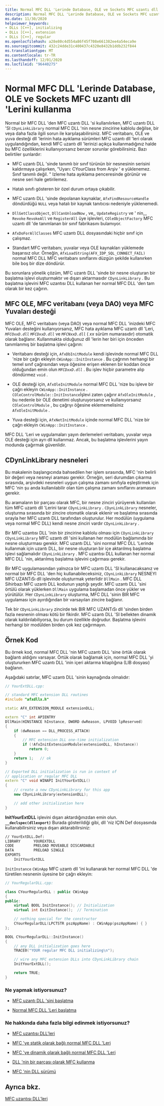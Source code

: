 ```yaml
---
title: Normal MFC DLL 'Lerinde Database, OLE ve Sockets MFC uzantı dll 'Lerini kullanma
description: Normal MFC DLL 'Lerinde Database, OLE ve Sockets MFC uzantı dll 'Lerinin nasıl kullanılacağını gösterir.
ms.date: 11/30/2020
helpviewer_keywords:
- DLLs [C++], initializing
- DLLs [C++], extension
- DLLs [C++], regular
ms.openlocfilehash: a28e80c4d554a86f45f708e661382ee4a54eca9e
ms.sourcegitcommit: 432c24dde31c400437c4320e8432b1ddb232f844
ms.translationtype: MT
ms.contentlocale: tr-TR
ms.lasthandoff: 12/01/2020
ms.locfileid: "96440275"
---
```

# <a name="using-database-ole-and-sockets-mfc-extension-dlls-in-regular-mfc-dlls"></a>Normal MFC DLL 'Lerinde Database, OLE ve Sockets MFC uzantı dll 'Lerini kullanma

Normal bir MFC DLL 'den MFC uzantı DLL 'si kullanılırken, MFC uzantı DLL 'SI `CDynLinkLibrary` normal MFC DLL 'nin nesne zincirine kablolu değilse, bir veya daha fazla ilgili sorun ile karşılaşabilirsiniz. MFC veritabanı, OLE ve yuva desteği dll 'lerinin hata ayıklama sürümleri MFC uzantı dll 'leri olarak uygulandığından, kendi MFC uzantı dll 'lerinizi açıkça kullanmadığınız halde bu MFC özelliklerini kullanıyorsanız benzer sorunlar görebilirsiniz. Bazı belirtiler şunlardır:

- MFC uzantı DLL 'sinde tanımlı bir sınıf türünün bir nesnesinin serisini kaldırmaya çalışırken, "Uyarı: CYourClass from Arşiv ' e yüklenemez. Sınıf tanımlı değil. " Izleme hata ayıklama penceresinde görünür ve nesne seri hale getirilemez.

- Hatalı sınıfı gösteren bir özel durum ortaya çıkabilir.

- MFC uzantı DLL 'sinde depolanan kaynaklar, `AfxFindResourceHandle` döndürdüğü `NULL` veya hatalı bir kaynak tanıtıcısı nedeniyle yüklenemedi.

- `DllGetClassObject`, `DllCanUnloadNow` , ve,, `UpdateRegistry` ve ' nin,,, `Revoke` `RevokeAll` ve `RegisterAll` üye işlevleri, `COleObjectFactory` MFC uzantı dll 'de tanımlanan bir sınıf fabrikasını bulamıyor.

- `AfxDoForAllClasses` MFC uzantı DLL dosyasındaki hiçbir sınıf için çalışmaz.

- Standart MFC veritabanı, yuvalar veya OLE kaynakları yüklemede başarısız olur. Örneğin, `AfxLoadString(AFX_IDP_SQL_CONNECT_FAIL)` normal MFC DLL MFC veritabanı sınıflarını düzgün şekilde kullanırken bile boş bir dize döndürür.

Bu sorunlara yönelik çözüm, MFC uzantı DLL 'sinde bir nesne oluşturan bir başlatma işlevi oluşturmaktır ve dışarı aktarmasıdır `CDynLinkLibrary` . Bu başlatma işlevini MFC uzantısı DLL kullanan her normal MFC DLL 'den tam olarak bir kez çağırın.

## <a name="mfc-ole-mfc-database-or-dao-or-mfc-sockets-support"></a>MFC OLE, MFC veritabanı (veya DAO) veya MFC Yuvaları desteği

MFC OLE, MFC veritabanı (veya DAO) veya normal MFC DLL 'inizdeki MFC Yuvaları desteğini kullanıyorsanız, MFC hata ayıklama MFC uzantı dll 'Leri, *`MFCOxxD.dll`* *`MFCDxxD.dll`* ve *`MFCNxxD.dll`* ( *xx* sürüm numarasıdır) otomatik olarak bağlanır. Kullanmakta olduğunuz dll 'lerin her biri için önceden tanımlanmış bir başlatma işlevi çağırın:

- Veritabanı desteği için, `AfxDbInitModule` kendi işlevinde normal MFC DLL 'nize bir çağrı ekleyin `CWinApp::InitInstance` . Bu çağrının herhangi bir temel sınıf çağrısından veya öğesine erişen eklenen bir koddan önce olduğundan emin olun *`MFCDxxD.dll`* . Bu işlev hiçbir parametre alıp döndürmez `void` .

- OLE desteği için, `AfxOleInitModule` normal MFC DLL 'nize bu işleve bir çağrı ekleyin `CWinApp::InitInstance` . `COleControlModule::InitInstance`İşlevi zaten çağırır `AfxOleInitModule` , bu nedenle bir OLE denetimi oluşturuyorsanız ve kullanıyorsanız `COleControlModule` , bu çağrıyı öğesine eklememelisiniz `AfxOleInitModule` .

- Yuva desteği için, `AfxNetInitModule` içinde normal MFC DLL 'nize bir çağrı ekleyin `CWinApp::InitInstance` .

MFC DLL 'Leri ve uygulamaları yayın derlemeleri veritabanı, yuvalar veya OLE desteği için ayrı dll kullanmaz. Ancak, bu başlatma işlevlerini yayın modunda çağırmak güvenlidir.

## <a name="cdynlinklibrary-objects"></a>CDynLinkLibrary nesneleri

Bu makalenin başlangıcında bahsedilen her işlem sırasında, MFC 'nin belirli bir değeri veya nesneyi araması gerekir. Örneğin, seri durumdan çıkarma sırasında, arşivdeki nesneleri uygun çalışma zamanı sınıfıyla eşleştirmek için MFC 'nin şu anda kullanılabilir olan tüm çalışma zamanı sınıflarını aramasını gerekir.

Bu aramaların bir parçası olarak MFC, bir nesne zinciri yürüyerek kullanılan tüm MFC uzantı dll 'Lerini tarar `CDynLinkLibrary` . `CDynLinkLibrary` nesneler, oluşturma sırasında bir zincire otomatik olarak eklenir ve başlatma sırasında sırayla her MFC uzantı DLL tarafından oluşturulur. Her modülün (uygulama veya normal MFC DLL) kendi nesne zinciri vardır `CDynLinkLibrary` .

Bir MFC uzantısı DLL 'inin bir zincirine kablolu olması için `CDynLinkLibrary` `CDynLinkLibrary` MFC uzantı dll 'sini kullanan her modülün bağlamında bir nesne oluşturması gerekir. MFC uzantı DLL 'sini normal MFC DLL 'Lerinde kullanmak için uzantı DLL, bir nesne oluşturan bir içe aktarılmış başlatma işlevi sağlamalıdır `CDynLinkLibrary` . MFC uzantısı DLL kullanan her normal MFC DLL 'nin, aktarılmış başlatma işlevini çağırması gerekir.

Bir MFC uygulamasından yalnızca bir MFC uzantı DLL 'SI kullanacaksanız ve normal bir MFC DLL 'den hiç kullanabileceksiniz, `CDynLinkLibrary` NESNEYI MFC UZANTıSı dll işlevinde oluşturmak yeterlidir `DllMain` . MFC DLL Sihirbazı MFC uzantı DLL kodunun yaptığı şeydir. MFC uzantı DLL 'sini örtülü olarak yüklerken `DllMain` uygulama başlamadan önce yükler ve yürütülür. Her `CDynLinkLibrary` oluşturma, MFC DLL 'sinin BIR MFC uygulaması için ayırdığından bir varsayılan zincire bağlanır.

Tek bir `CDynLinkLibrary` zincirde tek BIR MFC UZANTıSı dll 'sinden birden fazla nesnenin olması kötü bir fikirdir. MFC uzantı DLL 'SI bellekten dinamik olarak kaldırılabiliyorsa, bu durum özellikle doğrudur. Başlatma işlevini herhangi bir modülden birden çok kez çağırmayın.

## <a name="sample-code"></a>Örnek Kod

Bu örnek kod, normal MFC DLL 'nin MFC uzantı DLL 'sine örtük olarak bağlantı aldığını varsayar. Örtük olarak bağlamak için, normal MFC DLL 'yi oluştururken MFC uzantı DLL 'inin içeri aktarma kitaplığına (LIB dosyası) bağlanın.

Aşağıdaki satırlar, MFC uzantı DLL 'sinin kaynağında olmalıdır:

```cpp
// YourExtDLL.cpp:

// standard MFC extension DLL routines
#include "afxdllx.h"

static AFX_EXTENSION_MODULE extensionDLL;

extern "C" int APIENTRY
DllMain(HINSTANCE hInstance, DWORD dwReason, LPVOID lpReserved)
{
    if (dwReason == DLL_PROCESS_ATTACH)
    {
        // MFC extension DLL one-time initialization
        if (!AfxInitExtensionModule(extensionDLL, hInstance))
           return 0;
    }
    return 1;   // ok
}

// Exported DLL initialization is run in context of
// application or regular MFC DLL
extern "C" void WINAPI InitYourExtDLL()
{
    // create a new CDynLinkLibrary for this app
    new CDynLinkLibrary(extensionDLL);

    // add other initialization here
}
```

**InitYourExtDLL** işlevini dışarı aktardığınızdan emin olun. **`__declspec(dllexport)`** Burada gösterildiği gibi, dll 'niz IÇIN Def dosyasında kullanabilirsiniz veya dışarı aktarabilirsiniz:

```def
// YourExtDLL.Def:
LIBRARY      YOUREXTDLL
CODE         PRELOAD MOVEABLE DISCARDABLE
DATA         PRELOAD SINGLE
EXPORTS
    InitYourExtDLL
```

`InitInstance` `CWinApp` MFC uzantı dll 'ini kullanarak her normal MFC DLL 'de türetilen nesnenin üyesine bir çağrı ekleyin:

```cpp
// YourRegularDLL.cpp:

class CYourRegularDLL : public CWinApp
{
public:
    virtual BOOL InitInstance(); // Initialization
    virtual int ExitInstance();  // Termination

    // nothing special for the constructor
    CYourRegularDLL(LPCTSTR pszAppName) : CWinApp(pszAppName) { }
};

BOOL CYourRegularDLL::InitInstance()
{
    // any DLL initialization goes here
    TRACE0("YOUR regular MFC DLL initializing\n");

    // wire any MFC extension DLLs into CDynLinkLibrary chain
    InitYourExtDLL();

    return TRUE;
}
```

### <a name="what-do-you-want-to-do"></a>Ne yapmak istiyorsunuz?

- [MFC uzantı DLL 'sini başlatma](run-time-library-behavior.md#initializing-extension-dlls)

- [Normal MFC DLL 'Leri başlatma](run-time-library-behavior.md#initializing-regular-dlls)

### <a name="what-do-you-want-to-know-more-about"></a>Ne hakkında daha fazla bilgi edinmek istiyorsunuz?

- [MFC uzantısı DLL’leri](extension-dlls.md)

- [MFC 'ye statik olarak bağlı normal MFC DLL 'Leri](regular-dlls-statically-linked-to-mfc.md)

- [MFC 'ye dinamik olarak bağlı normal MFC DLL 'Leri](regular-dlls-dynamically-linked-to-mfc.md)

- [DLL 'nin bir parçası olarak MFC kullanma](../mfc/tn011-using-mfc-as-part-of-a-dll.md)

- [MFC 'nin DLL sürümü](../mfc/tn033-dll-version-of-mfc.md)

## <a name="see-also"></a>Ayrıca bkz.

[MFC uzantısı DLL’leri](extension-dlls.md)
